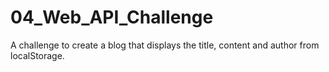 # 04_Web_API_Challenge
A challenge to create a blog that displays the title, content and author from localStorage. 
